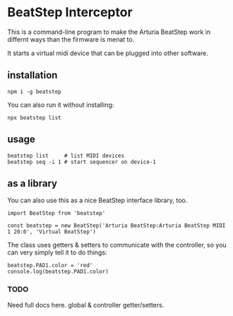 # BeatStep Interceptor

This is a command-line program to make the Arturia BeatStep work in differnt ways than the firmware is menat to.

It starts a virtual midi device that can be plugged into other software.

## installation

```
npm i -g beatstep
```

You can also run it without installing:

```
npx beatstep list
```

## usage

```
beatstep list     # list MIDI devices
beatstep seq -i 1 # start sequencer on device-1
```

## as a library

You can also use this as a nice BeatStep interface library, too.

```
import BeatStep from 'beatstep'

const beatstep = new BeatStep('Arturia BeatStep:Arturia BeatStep MIDI 1 20:0', 'Virtual BeatStep')
```

The class uses getters & setters to communicate with the controller, so you can very simply tell it to do things:

```
beatstep.PAD1.color = 'red'
console.log(beatstep.PAD1.color)
```

### TODO

Need full docs here. global & controller getter/setters.